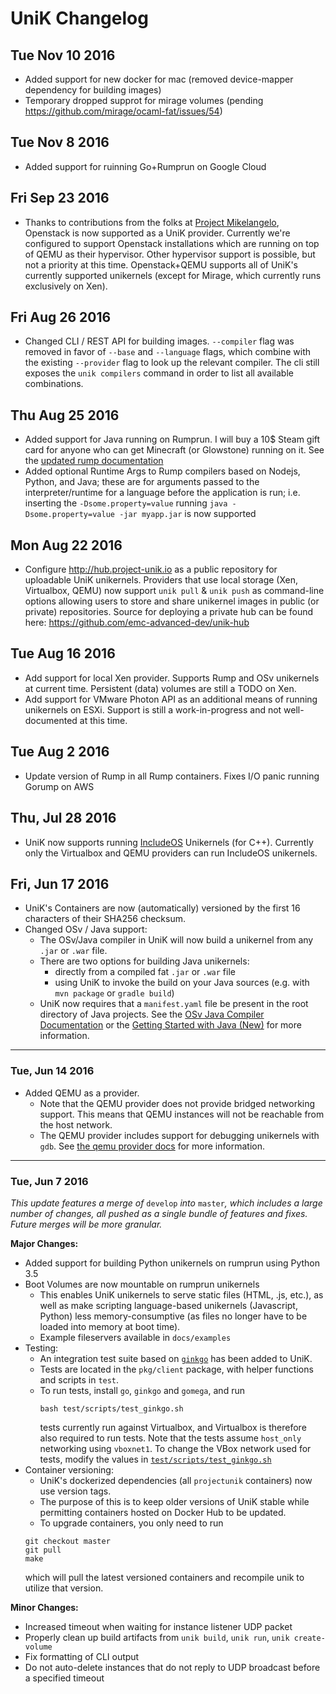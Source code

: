 # UniK Changelog

## Tue Nov 10 2016
* Added support for new docker for mac (removed device-mapper dependency for building images)
* Temporary dropped supprot for mirage volumes (pending https://github.com/mirage/ocaml-fat/issues/54)

## Tue Nov 8 2016
* Added support for ruinning Go+Rumprun on Google Cloud

## Fri Sep 23 2016
* Thanks to contributions from the folks at [Project Mikelangelo](https://www.mikelangelo-project.eu/), Openstack is now supported as a UniK provider. Currently we're configured to support Openstack installations which are running on top of QEMU as their hypervisor. Other hypervisor support is possible, but not a priority at this time. Openstack+QEMU supports all of UniK's currently supported unikernels (except for Mirage, which currently runs exclusively on Xen).

## Fri Aug 26 2016
* Changed CLI / REST API for building images. `--compiler` flag was removed in favor of `--base` and `--language` flags, which combine with the existing `--provider` flag to look up the relevant compiler. The cli still exposes the `unik compilers` command in order to list all available combinations.

## Thu Aug 25 2016
* Added support for Java running on Rumprun. I will buy a 10$ Steam gift card for anyone who can get Minecraft (or Glowstone) running on it. See the [updated rump documentation](compilers/rump.md#java)
* Added optional Runtime Args to Rump compilers based on Nodejs, Python, and Java; these are for arguments passed to the interpreter/runtime for a language before the application is run; i.e. inserting the `-Dsome.property=value` running `java -Dsome.property=value -jar myapp.jar` is now supported

## Mon Aug 22 2016
* Configure http://hub.project-unik.io as a public repository for uploadable UniK unikernels. Providers that use local storage (Xen, Virtualbox, QEMU) now support `unik pull` & `unik push` as command-line options allowing users to store and share unikernel images in public (or private) repositories. Source for deploying a private hub can be found here: https://github.com/emc-advanced-dev/unik-hub

## Tue Aug 16 2016
* Add support for local Xen provider. Supports Rump and OSv unikernels at current time. Persistent (data) volumes are still a TODO on Xen.
* Add support for VMware Photon API as an additional means of running unikernels on ESXi. Support is still a work-in-progress and not well-documented at this time.

## Tue Aug 2 2016
* Update version of Rump in all Rump containers. Fixes I/O panic running Gorump on AWS

## Thu, Jul 28 2016
* UniK now supports running [IncludeOS](http://www.includeos.org/) Unikernels (for C++). Currently only the Virtualbox and QEMU providers can run IncludeOS unikernels.

## Fri, Jun 17 2016
* UniK's Containers are now (automatically) versioned by the first 16 characters of their SHA256 checksum.
* Changed OSv / Java support:
  * The OSv/Java compiler in UniK will now build a unikernel from any `.jar` or `.war` file.
  * There are two options for building Java unikernels:
    - directly from a compiled fat `.jar` or `.war` file
    - using UniK to invoke the build on your Java sources (e.g. with `mvn package` or `gradle build`)
  * UniK now requires that a `manifest.yaml` file be present in the root directory of Java projects. See the [OSv Java Compiler Documentation](compilers/osv.md#java) or the [Getting Started with Java (New)](getting_started_java.md) for more information.

---

### Tue, Jun 14 2016
* Added QEMU as a provider.
  * Note that the QEMU provider does not provide bridged networking support. This means that QEMU instances will not be reachable from the host network.
  * The QEMU provider includes support for debugging unikernels with `gdb`. See [the qemu provider docs](./providers/qemu.md) for more information.

---

### Tue, Jun 7 2016
*This update features a merge of* `develop` *into* `master`*, which includes a large number of changes, all pushed as a single bundle of features and fixes. Future merges will be more granular.*

**Major Changes:**
* Added support for building Python unikernels on rumprun using Python 3.5
* Boot Volumes are now mountable on rumprun unikernels
  * This enables UniK unikernels to serve static files (HTML, .js, etc.), as well as make scripting language-based unikernels (Javascript, Python) less memory-consumptive (as files no longer have to be loaded into memory at boot time).
  * Example fileservers available in `docs/examples`
* Testing:
  * An integration test suite based on [`ginkgo`](https://onsi.github.io/ginkgo/) has been added to UniK.
  * Tests are located in the `pkg/client` package, with helper functions and scripts in `test`.
  * To run tests, install `go`, `ginkgo` and `gomega`, and run
    ```
    bash test/scripts/test_ginkgo.sh
    ```
    tests currently run against Virtualbox, and Virtualbox is therefore also required to run tests. Note that the tests assume `host_only` networking using `vboxnet1`. To change the VBox network used for tests, modify the values in [`test/scripts/test_ginkgo.sh`](../test/scripts/test_ginkgo.sh)
* Container versioning:
    * UniK's dockerized dependencies (all `projectunik` containers) now use version tags.
    * The purpose of this is to keep older versions of UniK stable while permitting containers hosted on Docker Hub to be updated.
    * To upgrade containers, you only need to run
    ```
    git checkout master
    git pull
    make
    ```
    which will pull the latest versioned containers and recompile unik to utilize that version.

**Minor Changes:**
* Increased timeout when waiting for instance listener UDP packet
* Properly clean up build artifacts from `unik build`, `unik run`, `unik create-volume`
* Fix formatting of CLI output
* Do not auto-delete instances that do not reply to UDP broadcast before a specified timeout
